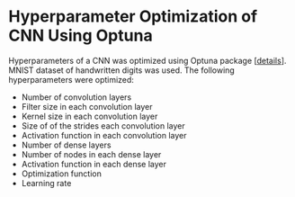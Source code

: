 # Hyperparameter Optimization of CNN Using Optuna
Hyperparameters of a CNN was optimized using Optuna package [<a href="https://optuna.org//">details</a>]. MNIST dataset of handwritten digits was used. 
The following hyperparameters were optimized:
<ul>
  <li>Number of convolution layers</li>
  <li>Filter size in each convolution layer</li>
  <li>Kernel size in each convolution layer</li>
  <li>Size of of the strides each convolution layer</li>
  <li>Activation function in each convolution layer</li>
  <li>Number of dense layers</li>
  <li>Number of nodes in each dense layer</li>
  <li>Activation function in each dense layer</li>
  <li>Optimization function</li>
  <li>Learning rate</li>
</ul>

